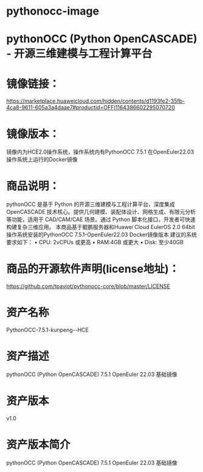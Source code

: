 # pythonocc-image

# pythonOCC (Python OpenCASCADE) - 开源三维建模与工程计算平台

# 镜像链接：
https://marketplace.huaweicloud.com/hidden/contents/d1193fe2-35fb-4ca8-9611-605a3a4daae7#productid=OFFI1164386602295070720

# 镜像版本：
镜像内为HCE2.0操作系统，操作系统内有PythonOCC 7.5.1 在OpenEuler22.03操作系统上运行的Docker镜像

# 商品说明：
pythonOCC 是基于 Python 的开源三维建模与工程计算平台，深度集成 OpenCASCADE 技术核心。提供几何建模、装配体设计、网格生成、有限元分析等功能，适用于 CAD/CAM/CAE 场景。通过 Python 脚本化接口，开发者可快速构建复杂三维应用。
本商品基于鲲鹏服务器和Huawei Cloud EulerOS 2.0 64bit操作系统安装的PythonOCC 7.5.1-OpenEuler22.03 Docker镜像版本
建议的系统要求如下：
• CPU: 2vCPUs 或更高
• RAM:4GB 或更大 
• Disk: 至少40GB

# 商品的开源软件声明(license地址)：
https://github.com/tpaviot/pythonocc-core/blob/master/LICENSE

# 资产名称
PythonOCC-7.5.1-kunpeng--HCE

# 资产描述
pythonOCC (Python OpenCASCADE) 7.5.1 OpenEuler 22.03 基础镜像

# 资产版本
v1.0

# 资产版本简介
pythonOCC (Python OpenCASCADE) 7.5.1 OpenEuler 22.03 基础镜像
